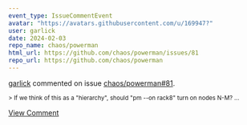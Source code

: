 ```yaml
---
event_type: IssueCommentEvent
avatar: "https://avatars.githubusercontent.com/u/169947?"
user: garlick
date: 2024-02-03
repo_name: chaos/powerman
html_url: https://github.com/chaos/powerman/issues/81
repo_url: https://github.com/chaos/powerman
---
```


<a href='https://github.com/garlick' target='_blank'>garlick</a> commented on issue <a href='https://github.com/chaos/powerman/issues/81' target='_blank'>chaos/powerman#81</a>.

<small>> If we think of this as a "hierarchy", should "pm --on rack8" turn on nodes N-M?...</small>

<a href='https://github.com/chaos/powerman/issues/81' target='_blank'>View Comment</a>